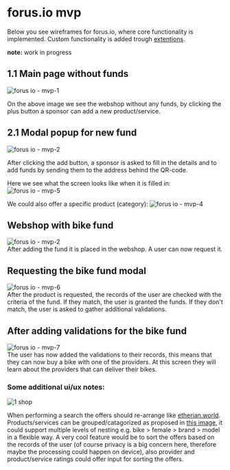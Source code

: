 # forus.io mvp

Below you see wireframes for forus.io, where core functionality is implemented. Custom functionality is added trough [extentions](README.md#architecture).

**note:** work in progress

## 1.1 Main page without funds
![forus io - mvp-1](https://user-images.githubusercontent.com/30194799/38660051-31ed2ed6-3e2c-11e8-9807-1fc23e8a8167.png)

On the above image we see the webshop without any funds, by clicking the plus button a sponsor can add a new product/service.

## 2.1 Modal popup for new fund
![forus io - mvp-2](https://user-images.githubusercontent.com/30194799/38872046-a080c144-4252-11e8-9591-ecbc6a7f91b5.png)

After clicking the add button, a sponsor is asked to fill in the details and to add funds by sending them to the address behind the QR-code.

Here we see what the screen looks like when it is filled in:  
![forus io - mvp-5](https://user-images.githubusercontent.com/30194799/38660171-98e11238-3e2c-11e8-9a9f-f92ae425e5dd.png)

We could also offer a specific product (category): 
![forus io - mvp-4](https://user-images.githubusercontent.com/30194799/38660192-af350f62-3e2c-11e8-9cf6-f3e204de2689.png)


## Webshop with bike fund
![forus io - mvp-2](https://user-images.githubusercontent.com/30194799/38660275-f47caa3a-3e2c-11e8-8c42-814e9abe1a65.png)  
After adding the fund it is placed in the webshop. A user can now request it.

## Requesting the bike fund modal
![forus io - mvp-6](https://user-images.githubusercontent.com/30194799/38660309-136ee214-3e2d-11e8-9ac8-0ea6f37500e4.png)  
After the product is requested, the records of the user are checked with the criteria of the fund. If they match, the user is granted the funds. If they don't match, the user is asked to gather additional validations.

## After adding validations for the bike fund
![forus io - mvp-7](https://user-images.githubusercontent.com/30194799/38660350-31a7ffd6-3e2d-11e8-9522-ac7daeb3d608.png)  
The user has now added the validations to their records, this means that they can now buy a bike with one of the providers. At this screen they will learn about the providers that can deliver their bikes.



### Some additional ui/ux notes:
![1 shop](https://user-images.githubusercontent.com/30194799/37429628-32aa7b70-27d0-11e8-8e28-c7f6d83dd2cc.png)  

When performing a search the offers should re-arrange like [etherian.world](https://etherian.world). Products/services can be grouped/catagorized as proposed in [this image](https://user-images.githubusercontent.com/30194799/37451861-378892fe-2833-11e8-9894-ced81ed4710a.png), it could support multiple levels of nesting e.g. bike > female > brand > model in a flexible way. A very cool feature would be to sort the offers based on the records of the user (of course  privacy is a big concern here, therefore maybe the processing could happen on device), also  provider and product/service ratings could offer input for sorting the offers. 
